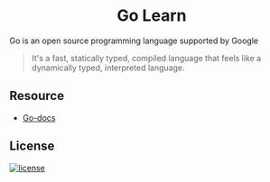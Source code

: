 <h1 align="center"><b>Go Learn</b></h1>

Go is an open source programming language supported by Google
> It's a fast, statically typed, compiled language that feels like a dynamically typed, interpreted language.

## Resource
- [Go-docs](https://go.dev/doc/)

## <b>License</b>
[![license](https://img.shields.io/github/license/mashape/apistatus.svg?style=for-the-badge)](LICENSE)